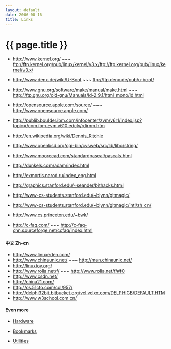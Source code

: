 ```yaml
---
layout: default
date: 2006-08-16
title: Links
---
```


# {{ page.title }}

- <http://www.kernel.org/> ~~~ <ftp://ftp.kernel.org/pub/linux/kernel/v3.x/ftp://ftp.kernel.org/pub/linux/kernel/v3.x/>
- <http://www.denx.de/wiki/U-Boot> ~~~ <ftp://ftp.denx.de/pub/u-boot/>
- <http://www.gnu.org/software/make/manual/make.html> ~~~ <http://ftp.gnu.org/old-gnu/Manuals/ld-2.9.1/html_mono/ld.html>
- <http://opensource.apple.com/source/> ~~~ <http://www.opensource.apple.com/>
- <http://publib.boulder.ibm.com/infocenter/zvm/v6r1/index.jsp?topic=/com.ibm.zvm.v610.edclv/rdirnm.htm>
- <http://en.wikipedia.org/wiki/Dennis_Ritchie>
- <http://www.openbsd.org/cgi-bin/cvsweb/src/lib/libc/string/>


- <http://www.moorecad.com/standardpascal/pascals.html>
- <http://dunkels.com/adam/index.html>
- <http://exmortis.narod.ru/index_eng.html>
- <http://graphics.stanford.edu/~seander/bithacks.html>
- <http://www-cs-students.stanford.edu/~blynn/gitmagic/> 
- <http://www-cs-students.stanford.edu/~blynn/gitmagic/intl/zh_cn/>
- <http://www.cs.princeton.edu/~bwk/>
- <http://c-faq.com/> ~~~ <http://c-faq-chn.sourceforge.net/ccfaq/index.html>

#### 中文 Zh-cn
- <http://www.linuxeden.com/>
- <http://www.chinaunix.net/> ~~~ <http://man.chinaunix.net/>
- <http://linuxtoy.org/>
- <http://www.rolia.net/f/> ~~~ <http://www.rolia.net/f/#f0>
- <http://www.csdn.net/>
- <http://china21.com/>                                         
- <http://os.51cto.com/col/957/>
- <http://delphi32bit.bitbucket.org/vcl.vclxx.com/DELPHIGB/DEFAULT.HTM>
- <http://www.w3school.com.cn/>
                                                                      
#### Even more
- [Hardware][101]

  [101]: ./hardware "hardware links"

- [Bookmarks][102]

  [102]: ./bookmarks "bookmarks"

- [Utilities][103]

  [103]: ./utilities "utilities"
